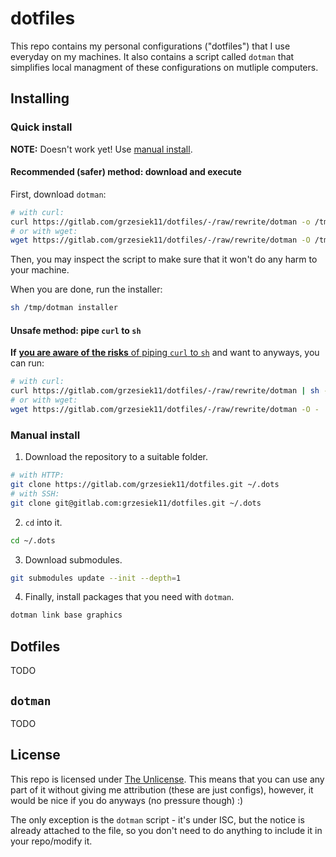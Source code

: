 # dotfiles

This repo contains my personal configurations ("dotfiles") that I use everyday on my machines. It also contains a script called `dotman` that simplifies local managment of these configurations on mutliple computers.

## Installing

### Quick install

**NOTE:** Doesn't work yet! Use [manual install](#Manual-install).

#### Recommended (safer) method: download and execute

First, download `dotman`:

```sh
# with curl:
curl https://gitlab.com/grzesiek11/dotfiles/-/raw/rewrite/dotman -o /tmp/dotman
# or with wget:
wget https://gitlab.com/grzesiek11/dotfiles/-/raw/rewrite/dotman -O /tmp/dotman
```

Then, you may inspect the script to make sure that it won't do any harm to your machine.

When you are done, run the installer:

```sh
sh /tmp/dotman installer
```

#### Unsafe method: pipe `curl` to `sh`

**If** [**you are aware of the risks** of piping `curl` to `sh`](https://0x46.net/thoughts/2019/04/27/piping-curl-to-shell/) and want to anyways, you can run:

```sh
# with curl:
curl https://gitlab.com/grzesiek11/dotfiles/-/raw/rewrite/dotman | sh -s installer
# or with wget:
wget https://gitlab.com/grzesiek11/dotfiles/-/raw/rewrite/dotman -O - | sh -s installer
```

### Manual install

1. Download the repository to a suitable folder.

```sh
# with HTTP:
git clone https://gitlab.com/grzesiek11/dotfiles.git ~/.dots
# with SSH:
git clone git@gitlab.com:grzesiek11/dotfiles.git ~/.dots
```

2. `cd` into it.

```sh
cd ~/.dots
```

3. Download submodules.

```sh
git submodules update --init --depth=1
```

4. Finally, install packages that you need with `dotman`.

```sh
dotman link base graphics
```

## Dotfiles

TODO

## `dotman`

TODO

## License

This repo is licensed under [The Unlicense](LICENSE). This means that you can use any part of it without giving me attribution (these are just configs), however, it would be nice if you do anyways (no pressure though) :)

The only exception is the `dotman` script - it's under ISC, but the notice is already attached to the file, so you don't need to do anything to include it in your repo/modify it.


